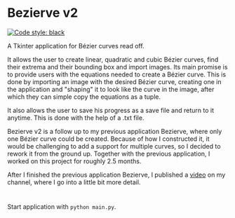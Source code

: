 # Bezierve v2

[![Code style: black](https://img.shields.io/badge/code%20style-black-000000.svg)](https://github.com/psf/black)

A Tkinter application for Bézier curves read off.

It allows the user to create linear, quadratic and cubic Bézier curves, find their extrema and their bounding box and import images.
Its main promise is to provide users with the equations needed to create a Bézier curve. This is done by importing an image with the desired Bézier curve, creating one in the application and "shaping" it to look like the curve in the image, after which they can simple copy the equations as a tuple.

It also allows the user to save his progress as a save file and return to it anytime. This is done with the help of a .txt file.

Bezierve v2 is a follow up to my previous application Bezierve, where only one Bézier curve could be created. Because of how I constructed it, it would be challenging to add a support for multiple curves, so I decided to rework it from the ground up.
Together with the previous application, I worked on this project for roughly 2.5 months.

After I finished the previous application Bezierve, I published a [video](https://www.youtube.com/watch?v=HN47iyTLCG8& "My first desktop application in Tkinter") on my channel, where I go into a little bit more detail.

#

Start application with `python main.py`.
